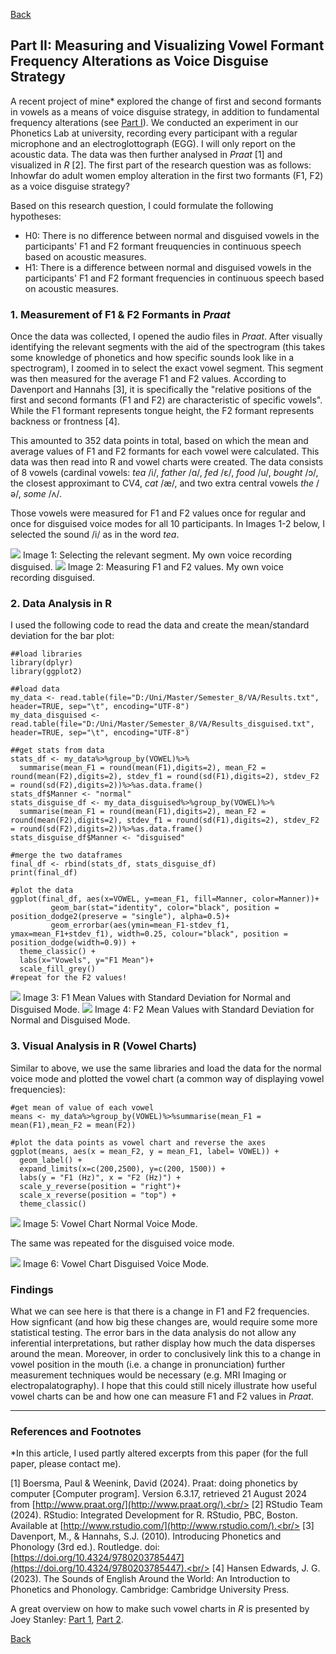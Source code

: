 [Back](https://ycvogt.github.io/my_portfolio/)

##  Part II: Measuring and Visualizing Vowel Formant Frequency Alterations as Voice Disguise Strategy

A recent project of mine* explored the change of first and second formants in vowels as a means of voice disguise strategy, in addition to fundamental frequency alterations (see [Part I](/my_portfolio/posts/praat_vowels1_2.html)). We conducted an experiment in our Phonetics Lab at university, recording every participant with a regular microphone and an electroglottograph (EGG). I will only report on the acoustic data. The data was then further analysed in _Praat_ [1] and visualized in _R_ [2]. The first part of the research question was as follows: Inhowfar do adult women employ alteration in the first two formants (F1, F2) as a voice disguise strategy?

Based on this research question, I could formulate the following hypotheses:

* H0: There is no difference between normal and disguised vowels in the participants' F1 and F2 formant freuquencies in continuous speech based on acoustic measures.
* H1: There is a difference between normal and disguised vowels in the participants' F1 and F2 formant frequencies in continuous speech based on acoustic measures.

### 1. Measurement of F1 & F2 Formants in _Praat_

Once the data was collected, I opened the audio files in _Praat_. After visually identifying the relevant segments with the aid of the spectrogram (this takes some knowledge of phonetics and how specific sounds look like in a spectrogram), I zoomed in to select the exact vowel segment. This segment was then measured for the average F1 and F2 values. According to Davenport and Hannahs [3], it is specifically the "relative positions of the first and second formants (F1 and F2) are characteristic of specific vowels". While the F1 formant represents tongue height, the F2 formant represents backness or frontness [4].

This amounted to 352 data points in total, based on which the mean and average values of F1 and F2 formants for each vowel were calculated. This data was then read into R and vowel charts were created. The data consists of 8 vowels (cardinal vowels: _tea_ /i/, _father_ /&#593;/, _fed_ /&#603;/, _food_ /u/, _bought_ /&#596;/, the closest approximant to CV4, _cat_ /&aelig;/, and two extra central vowels _the_ /&#601;/, _some_ /&#652;/.

Those vowels were measured for F1 and F2 values once for regular and once for disguised voice modes for all 10 participants. In Images 1-2 below, I selected the sound /i/ as in the word _tea_. 

<img src="images/praat/Praat.PNG">
Image 1: Selecting the relevant segment. My own voice recording disguised.

<img src="images/praat/Praat2.PNG">
Image 2: Measuring F1 and F2 values. My own voice recording disguised.

### 2. Data Analysis in R

I used the following code to read the data and create the mean/standard deviation for the bar plot:
```
##load libraries
library(dplyr)
library(ggplot2)

##load data
my_data <- read.table(file="D:/Uni/Master/Semester_8/VA/Results.txt", header=TRUE, sep="\t", encoding="UTF-8")
my_data_disguised <- read.table(file="D:/Uni/Master/Semester_8/VA/Results_disguised.txt", header=TRUE, sep="\t", encoding="UTF-8")

##get stats from data
stats_df <- my_data%>%group_by(VOWEL)%>%
  summarise(mean_F1 = round(mean(F1),digits=2), mean_F2 = round(mean(F2),digits=2), stdev_f1 = round(sd(F1),digits=2), stdev_F2 = round(sd(F2),digits=2))%>%as.data.frame()
stats_df$Manner <- "normal"
stats_disguise_df <- my_data_disguised%>%group_by(VOWEL)%>%
  summarise(mean_F1 = round(mean(F1),digits=2), mean_F2 = round(mean(F2),digits=2), stdev_f1 = round(sd(F1),digits=2), stdev_F2 = round(sd(F2),digits=2))%>%as.data.frame()
stats_disguise_df$Manner <- "disguised"

#merge the two dataframes
final_df <- rbind(stats_df, stats_disguise_df)
print(final_df)

#plot the data
ggplot(final_df, aes(x=VOWEL, y=mean_F1, fill=Manner, color=Manner))+
         geom_bar(stat="identity", color="black", position = position_dodge2(preserve = "single"), alpha=0.5)+
         geom_errorbar(aes(ymin=mean_F1-stdev_f1, ymax=mean_F1+stdev_f1), width=0.25, colour="black", position = position_dodge(width=0.9)) +
  theme_classic() +
  labs(x="Vowels", y="F1 Mean")+ 
  scale_fill_grey()
#repeat for the F2 values!
```
<img src="images/praat/stat1.png">
Image 3: F1 Mean Values with Standard Deviation for Normal and Disguised Mode.

<img src="images/praat/stat2.png">
Image 4: F2 Mean Values with Standard Deviation for Normal and Disguised Mode.

### 3. Visual Analysis in R (Vowel Charts)

Similar to above, we use the same libraries and load the data for the normal voice mode and plotted the vowel chart (a common way of displaying vowel frequencies):
```
#get mean of value of each vowel
means <- my_data%>%group_by(VOWEL)%>%summarise(mean_F1 = mean(F1),mean_F2 = mean(F2))

#plot the data points as vowel chart and reverse the axes
ggplot(means, aes(x = mean_F2, y = mean_F1, label= VOWEL)) + 
  geom_label() + 
  expand_limits(x=c(200,2500), y=c(200, 1500)) +
  labs(y = "F1 (Hz)", x = "F2 (Hz)") +
  scale_y_reverse(position = "right")+
  scale_x_reverse(position = "top") +
  theme_classic()
```

<img src="images/praat/R1.png">
Image 5: Vowel Chart Normal Voice Mode.

The same was repeated for the disguised voice mode.

<img src="images/praat/R2.png">
Image 6: Vowel Chart Disguised Voice Mode.

### Findings 

What we can see here is that there is a change in F1 and F2 frequencies. How signficant (and how big these changes are, would require some more statistical testing. The error bars in the data analysis do not allow any inferential interpretations, but rather display how much the data disperses around the mean. Moreover, in order to conclusively link this to a change in vowel position in the mouth (i.e. a change in pronunciation) further measurement techniques would be necessary (e.g. MRI Imaging or electropalatography). I hope that this could still nicely illustrate how useful vowel charts can be and how one can measure F1 and F2 values in _Praat_.

---
### References and Footnotes

*In this article, I used partly altered excerpts from this paper (for the full paper, please contact me).

[1] Boersma, Paul & Weenink, David (2024). Praat: doing phonetics by computer [Computer program]. Version 6.3.17, retrieved 21 August 2024 from [http://www.praat.org/](http://www.praat.org/).<br/>
[2] RStudio Team (2024). RStudio: Integrated Development for R. RStudio, PBC, Boston. Available at [http://www.rstudio.com/](http://www.rstudio.com/).<br/>
[3] Davenport, M., & Hannahs, S.J. (2010). Introducing Phonetics and Phonology (3rd ed.). Routledge. doi: [https://doi.org/10.4324/9780203785447](https://doi.org/10.4324/9780203785447).<br/>
[4] Hansen Edwards, J. G. (2023). The Sounds of English Around the World: An Introduction to Phonetics and Phonology. Cambridge: Cambridge University Press.<br/>

A great overview on how to make such vowel charts in _R_ is presented by Joey Stanley: [Part 1](https://joeystanley.com/blog/making-vowel-plots-in-r-part-1/), [Part 2](https://joeystanley.com/blog/making-vowel-plots-in-r-part-2/).

[Back](https://ycvogt.github.io/my_portfolio/)
